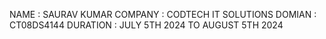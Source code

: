 NAME : SAURAV KUMAR
COMPANY : CODTECH IT SOLUTIONS
DOMIAN : CT08DS4144
DURATION : JULY 5TH 2024 TO AUGUST 5TH 2024
